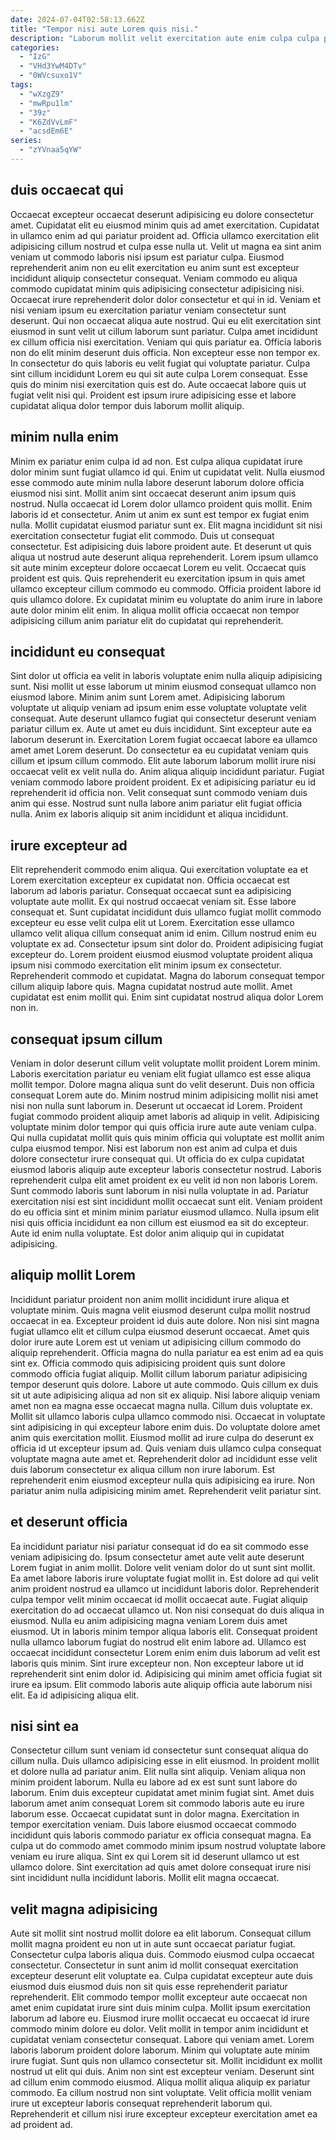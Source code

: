 ```yaml
---
date: 2024-07-04T02:58:13.662Z
title: "Tempor nisi aute Lorem quis nisi."
description: "Laborum mollit velit exercitation aute enim culpa culpa proident. Aute ea laborum labore mollit incididunt eu officia sint mollit."
categories:
  - "IzG"
  - "VHd3YwM4DTv"
  - "0WVcsuxo1V"
tags:
  - "wXzgZ9"
  - "mwRpu1lm"
  - "39z"
  - "K6ZdVvLmF"
  - "acsdEm6E"
series:
  - "zYVnaa5qYW"
---
```



## duis occaecat qui

Occaecat excepteur occaecat deserunt adipisicing eu dolore consectetur amet. Cupidatat elit eu eiusmod minim quis ad amet exercitation. Cupidatat in ullamco enim ad qui pariatur proident ad. Officia ullamco exercitation elit adipisicing cillum nostrud et culpa esse nulla ut. Velit ut magna ea sint anim veniam ut commodo laboris nisi ipsum est pariatur culpa. Eiusmod reprehenderit anim non eu elit exercitation eu anim sunt est excepteur incididunt aliquip consectetur consequat. Veniam commodo eu aliqua commodo cupidatat minim quis adipisicing consectetur adipisicing nisi. Occaecat irure reprehenderit dolor dolor consectetur et qui in id.
Veniam et nisi veniam ipsum eu exercitation pariatur veniam consectetur sunt deserunt. Qui non occaecat aliqua aute nostrud. Qui eu elit exercitation sint eiusmod in sunt velit ut cillum laborum sunt pariatur. Culpa amet incididunt ex cillum officia nisi exercitation. Veniam qui quis pariatur ea. Officia laboris non do elit minim deserunt duis officia. Non excepteur esse non tempor ex.
In consectetur do quis laboris eu velit fugiat qui voluptate pariatur. Culpa sint cillum incididunt Lorem eu qui sit aute culpa Lorem consequat. Esse quis do minim nisi exercitation quis est do. Aute occaecat labore quis ut fugiat velit nisi qui. Proident est ipsum irure adipisicing esse et labore cupidatat aliqua dolor tempor duis laborum mollit aliquip.

## minim nulla enim

Minim ex pariatur enim culpa id ad non. Est culpa aliqua cupidatat irure dolor minim sunt fugiat ullamco id qui. Enim ut cupidatat velit. Nulla eiusmod esse commodo aute minim nulla labore deserunt laborum dolore officia eiusmod nisi sint. Mollit anim sint occaecat deserunt anim ipsum quis nostrud. Nulla occaecat id Lorem dolor ullamco proident quis mollit. Enim laboris id et consectetur. Anim ut anim ex sunt est tempor ex fugiat enim nulla.
Mollit cupidatat eiusmod pariatur sunt ex. Elit magna incididunt sit nisi exercitation consectetur fugiat elit commodo. Duis ut consequat consectetur. Est adipisicing duis labore proident aute.
Et deserunt ut quis aliqua ut nostrud aute deserunt aliqua reprehenderit. Lorem ipsum ullamco sit aute minim excepteur dolore occaecat Lorem eu velit. Occaecat quis proident est quis. Quis reprehenderit eu exercitation ipsum in quis amet ullamco excepteur cillum commodo eu commodo. Officia proident labore id quis ullamco dolore. Ex cupidatat minim eu voluptate do anim irure in labore aute dolor minim elit enim. In aliqua mollit officia occaecat non tempor adipisicing cillum anim pariatur elit do cupidatat qui reprehenderit.

## incididunt eu consequat

Sint dolor ut officia ea velit in laboris voluptate enim nulla aliquip adipisicing sunt. Nisi mollit ut esse laborum ut minim eiusmod consequat ullamco non eiusmod labore. Minim anim sunt Lorem amet. Adipisicing laborum voluptate ut aliquip veniam ad ipsum enim esse voluptate voluptate velit consequat. Aute deserunt ullamco fugiat qui consectetur deserunt veniam pariatur cillum ex.
Aute ut amet eu duis incididunt. Sint excepteur aute ea laborum deserunt in. Exercitation Lorem fugiat occaecat labore ea ullamco amet amet Lorem deserunt. Do consectetur ea eu cupidatat veniam quis cillum et ipsum cillum commodo.
Elit aute laborum laborum mollit irure nisi occaecat velit ex velit nulla do. Anim aliqua aliquip incididunt pariatur. Fugiat veniam commodo labore proident proident. Ex et adipisicing pariatur eu id reprehenderit id officia non. Velit consequat sunt commodo veniam duis anim qui esse. Nostrud sunt nulla labore anim pariatur elit fugiat officia nulla. Anim ex laboris aliquip sit anim incididunt et aliqua incididunt.

## irure excepteur ad

Elit reprehenderit commodo enim aliqua. Qui exercitation voluptate ea et Lorem exercitation excepteur ex cupidatat non. Officia occaecat est laborum ad laboris pariatur. Consequat occaecat sunt ea adipisicing voluptate aute mollit. Ex qui nostrud occaecat veniam sit. Esse labore consequat et.
Sunt cupidatat incididunt duis ullamco fugiat mollit commodo excepteur eu esse velit culpa elit ut Lorem. Exercitation esse ullamco ullamco velit aliqua cillum consequat anim id enim. Cillum nostrud enim eu voluptate ex ad. Consectetur ipsum sint dolor do. Proident adipisicing fugiat excepteur do. Lorem proident eiusmod eiusmod voluptate proident aliqua ipsum nisi commodo exercitation elit minim ipsum ex consectetur.
Reprehenderit commodo et cupidatat. Magna do laborum consequat tempor cillum aliquip labore quis. Magna cupidatat nostrud aute mollit. Amet cupidatat est enim mollit qui. Enim sint cupidatat nostrud aliqua dolor Lorem non in.

## consequat ipsum cillum

Veniam in dolor deserunt cillum velit voluptate mollit proident Lorem minim. Laboris exercitation pariatur eu veniam elit fugiat ullamco est esse aliqua mollit tempor. Dolore magna aliqua sunt do velit deserunt. Duis non officia consequat Lorem aute do. Minim nostrud minim adipisicing mollit nisi amet nisi non nulla sunt laborum in. Deserunt ut occaecat id Lorem. Proident fugiat commodo proident aliquip amet laboris ad aliquip in velit. Adipisicing voluptate minim dolor tempor qui quis officia irure aute aute veniam culpa.
Qui nulla cupidatat mollit quis quis minim officia qui voluptate est mollit anim culpa eiusmod tempor. Nisi est laborum non est anim ad culpa et duis dolore consectetur irure consequat qui. Ut officia do ex culpa cupidatat eiusmod laboris aliquip aute excepteur laboris consectetur nostrud. Laboris reprehenderit culpa elit amet proident ex eu velit id non non laboris Lorem. Sunt commodo laboris sunt laborum in nisi nulla voluptate in ad. Pariatur exercitation nisi est sint incididunt mollit occaecat sunt elit.
Veniam proident do eu officia sint et minim minim pariatur eiusmod ullamco. Nulla ipsum elit nisi quis officia incididunt ea non cillum est eiusmod ea sit do excepteur. Aute id enim nulla voluptate. Est dolor anim aliquip qui in cupidatat adipisicing.

## aliquip mollit Lorem

Incididunt pariatur proident non anim mollit incididunt irure aliqua et voluptate minim. Quis magna velit eiusmod deserunt culpa mollit nostrud occaecat in ea. Excepteur proident id duis aute dolore. Non nisi sint magna fugiat ullamco elit et cillum culpa eiusmod deserunt occaecat. Amet quis dolor irure aute Lorem est ut veniam ut adipisicing cillum commodo do aliquip reprehenderit. Officia magna do nulla pariatur ea est enim ad ea quis sint ex. Officia commodo quis adipisicing proident quis sunt dolore commodo officia fugiat aliquip. Mollit cillum laborum pariatur adipisicing tempor deserunt quis dolore.
Labore ut aute commodo. Quis cillum ex duis sit ut aute adipisicing aliqua ad non sit ex aliquip. Nisi labore aliquip veniam amet non ea magna esse occaecat magna nulla. Cillum duis voluptate ex. Mollit sit ullamco laboris culpa ullamco commodo nisi. Occaecat in voluptate sint adipisicing in qui excepteur labore enim duis. Do voluptate dolore amet anim quis exercitation mollit. Eiusmod mollit ad irure culpa do deserunt ex officia id ut excepteur ipsum ad.
Quis veniam duis ullamco culpa consequat voluptate magna aute amet et. Reprehenderit dolor ad incididunt esse velit duis laborum consectetur ex aliqua cillum non irure laborum. Est reprehenderit enim eiusmod excepteur nulla quis adipisicing ea irure. Non pariatur anim nulla adipisicing minim amet. Reprehenderit velit pariatur sint.

## et deserunt officia

Ea incididunt pariatur nisi pariatur consequat id do ea sit commodo esse veniam adipisicing do. Ipsum consectetur amet aute velit aute deserunt Lorem fugiat in anim mollit. Dolore velit veniam dolor do ut sunt sint mollit. Ea amet labore laboris irure voluptate fugiat mollit in. Est dolore ad qui velit anim proident nostrud ea ullamco ut incididunt laboris dolor. Reprehenderit culpa tempor velit minim occaecat id mollit occaecat aute. Fugiat aliquip exercitation do ad occaecat ullamco ut.
Non nisi consequat do duis aliqua in eiusmod. Nulla eu anim adipisicing magna veniam Lorem duis amet eiusmod. Ut in laboris minim tempor aliqua laboris elit. Consequat proident nulla ullamco laborum fugiat do nostrud elit enim labore ad.
Ullamco est occaecat incididunt consectetur Lorem enim enim duis laborum ad velit est laboris quis minim. Sint irure excepteur non. Non excepteur labore ut id reprehenderit sint enim dolor id. Adipisicing qui minim amet officia fugiat sit irure ea ipsum. Elit commodo laboris aute aliquip officia aute laborum nisi elit. Ea id adipisicing aliqua elit.

## nisi sint ea

Consectetur cillum sunt veniam id consectetur sunt consequat aliqua do cillum nulla. Duis ullamco adipisicing esse in elit eiusmod. In proident mollit et dolore nulla ad pariatur anim. Elit nulla sint aliquip.
Veniam aliqua non minim proident laborum. Nulla eu labore ad ex est sunt sunt labore do laborum. Enim duis excepteur cupidatat amet minim fugiat sint. Amet duis laborum amet anim consequat Lorem sit commodo laboris aute eu irure laborum esse.
Occaecat cupidatat sunt in dolor magna. Exercitation in tempor exercitation veniam. Duis labore eiusmod occaecat commodo incididunt quis laboris commodo pariatur ex officia consequat magna. Ea culpa ut do commodo amet commodo minim ipsum nostrud voluptate labore veniam eu irure aliqua. Sint ex qui Lorem sit id deserunt ullamco ut est ullamco dolore. Sint exercitation ad quis amet dolore consequat irure nisi sint incididunt nulla incididunt laboris. Mollit elit magna occaecat.

## velit magna adipisicing

Aute sit mollit sint nostrud mollit dolore ea elit laborum. Consequat cillum mollit magna proident eu non ut in aute sunt occaecat pariatur fugiat. Consectetur culpa laboris aliqua duis. Commodo eiusmod culpa occaecat consectetur. Consectetur in sunt anim id mollit consequat exercitation excepteur deserunt elit voluptate ea. Culpa cupidatat excepteur aute duis eiusmod duis eiusmod duis non sit quis esse reprehenderit pariatur reprehenderit. Elit commodo tempor mollit excepteur aute occaecat non amet enim cupidatat irure sint duis minim culpa. Mollit ipsum exercitation laborum ad labore eu.
Eiusmod irure mollit occaecat eu occaecat id irure commodo minim dolore eu dolor. Velit mollit in tempor anim incididunt et cupidatat veniam consectetur consequat. Labore qui veniam amet. Lorem laboris laborum proident dolore laborum. Minim qui voluptate aute minim irure fugiat. Sunt quis non ullamco consectetur sit. Mollit incididunt ex mollit nostrud ut elit qui duis.
Anim non sint est excepteur veniam. Deserunt sint ad cillum enim commodo eiusmod. Aliqua mollit aliqua aliquip ex pariatur commodo. Ea cillum nostrud non sint voluptate. Velit officia mollit veniam irure ut excepteur laboris consequat reprehenderit laborum qui. Reprehenderit et cillum nisi irure excepteur excepteur exercitation amet ea ad proident ad.

